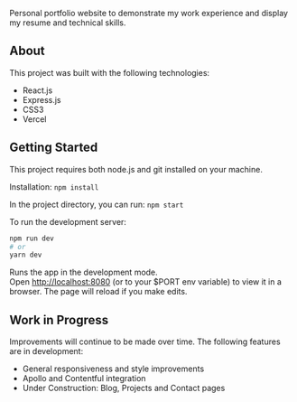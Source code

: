 Personal portfolio website to demonstrate my work experience and display my resume and technical skills.

## About

This project was built with the following technologies:

- React.js
- Express.js
- CSS3
- Vercel

## Getting Started

This project requires both node.js and git installed on your machine.

Installation: `npm install`

In the project directory, you can run: `npm start`

To run the development server:

```bash
npm run dev
# or
yarn dev
```

Runs the app in the development mode.\
Open [http://localhost:8080](http://localhost:8080) (or to your $PORT env variable) to view it in a browser.
The page will reload if you make edits.

## Work in Progress

Improvements will continue to be made over time. The following features are in development:

- General responsiveness and style improvements
- Apollo and Contentful integration
- Under Construction: Blog, Projects and Contact pages
